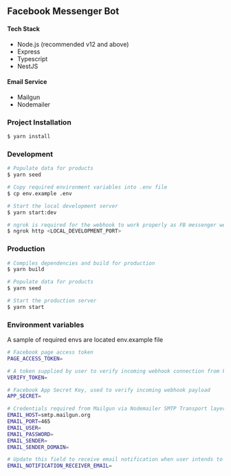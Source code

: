 ## Facebook Messenger Bot

#### Tech Stack
- Node.js (recommended v12 and above)
- Express
- Typescript
- NestJS
#### Email Service
- Mailgun
- Nodemailer

### Project Installation
```bash
$ yarn install
```

### Development
```bash
# Populate data for products
$ yarn seed

# Copy required environment variables into .env file
$ cp env.example .env

# Start the local development server
$ yarn start:dev 

# ngrok is required for the webhook to work properly as FB messenger webhook is only served via HTTPS traffic
$ ngrok http <LOCAL_DEVELOPMENT_PORT> 
```

### Production
```bash
# Compiles dependencies and build for production
$ yarn build

# Populate data for products
$ yarn seed

# Start the production server
$ yarn start 
```

### Environment variables
A sample of required envs are located env.example file

```bash
# Facebook page access token
PAGE_ACCESS_TOKEN= 

# A token supplied by user to verify incoming webhook connection from Facebook
VERIFY_TOKEN= 

# Facebook App Secret Key, used to verify incoming webhook payload
APP_SECRET=

# Credentials required from Mailgun via Nodemailer SMTP Transport layer
EMAIL_HOST=smtp.mailgun.org
EMAIL_PORT=465
EMAIL_USER=
EMAIL_PASSWORD=
EMAIL_SENDER=
EMAIL_SENDER_DOMAIN=

# Update this field to receive email notification when user intends to buy a product
EMAIL_NOTIFICATION_RECEIVER_EMAIL=
```
